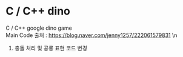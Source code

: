 # C / C++ dino
C / C++ google dino game \
Main Code 출처 : https://blog.naver.com/jenny1257/222061579831 \n

1. 충돌 처리 및 공룡 표현 코드 변경
